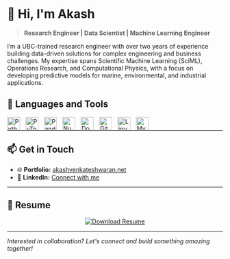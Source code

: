 
# 👋 Hi, I'm Akash

> **Research Engineer | Data Scientist | Machine Learning Engineer**

I’m a UBC-trained research engineer with over two years of experience building data-driven solutions for complex engineering and business challenges. My expertise spans Scientific Machine Learning (SciML), Operations Research, and Computational Physics, with a focus on developing predictive models for marine, environmental, and industrial applications.



## 🧰 Languages and Tools

<img align="left" alt="Python" width="30px" style="padding-right:10px;" src="https://cdn.jsdelivr.net/gh/devicons/devicon/icons/python/python-plain.svg" />
<img align="left" alt="PyTorch" width="30px" style="padding-right:10px;" src="https://cdn.jsdelivr.net/gh/devicons/devicon/icons/pytorch/pytorch-original.svg" />
<img align="left" alt="Pandas" width="30px" style="padding-right:10px;" src="https://cdn.jsdelivr.net/gh/devicons/devicon/icons/pandas/pandas-original.svg" />
<img align="left" alt="NumPy" width="30px" style="padding-right:10px;" src="https://cdn.jsdelivr.net/gh/devicons/devicon/icons/numpy/numpy-original.svg" />
<img align="left" alt="Docker" width="30px" style="padding-right:10px;" src="https://cdn.jsdelivr.net/gh/devicons/devicon/icons/docker/docker-original.svg" />
<img align="left" alt="Git" width="30px" style="padding-right:10px;" src="https://cdn.jsdelivr.net/gh/devicons/devicon/icons/git/git-original.svg" />
<img align="left" alt="Linux" width="30px" style="padding-right:10px;" src="https://cdn.jsdelivr.net/gh/devicons/devicon/icons/linux/linux-original.svg" />
<img align="left" alt="MySQL" width="30px" style="padding-right:10px;" src="https://cdn.jsdelivr.net/gh/devicons/devicon/icons/mysql/mysql-original.svg" />
<br />

---

## 📫 Get in Touch

- 🌐 **Portfolio:** [akashvenkateshwaran.net](https://akashvenkateshwaran.net/)
- 💼 **LinkedIn:** [Connect with me](https://linkedin.com/in/akashvenkateshwaran)

---

## 📄 Resume

<div align="center">
  <a href="./Akash_Venkateshwaran_Resume_Refined.pdf" download>
    <img src="https://img.shields.io/badge/Download-Resume-blue?style=for-the-badge&logo=adobe-acrobat-reader&logoColor=white" alt="Download Resume"/>
  </a>
</div>

---

*Interested in collaboration? Let's connect and build something amazing together!*
